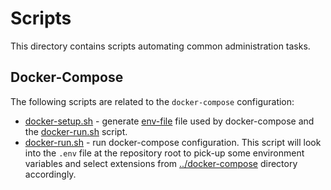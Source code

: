 # Scripts

This directory contains scripts automating common administration tasks.

## Docker-Compose

The following scripts are related to the `docker-compose` configuration:
 * [docker-setup.sh](./docker-setup.sh) - generate [env-file](https://docs.docker.com/compose/env-file/) file used by 
 docker-compose and the [docker-run.sh](./docker-run.sh) script.
 * [docker-run.sh](./docker-run.sh) - run docker-compose configuration. This script will look into the `.env` file 
 at the repository root to pick-up some environment variables and select extensions from 
 [../docker-compose](../docker-compose) directory accordingly. 
